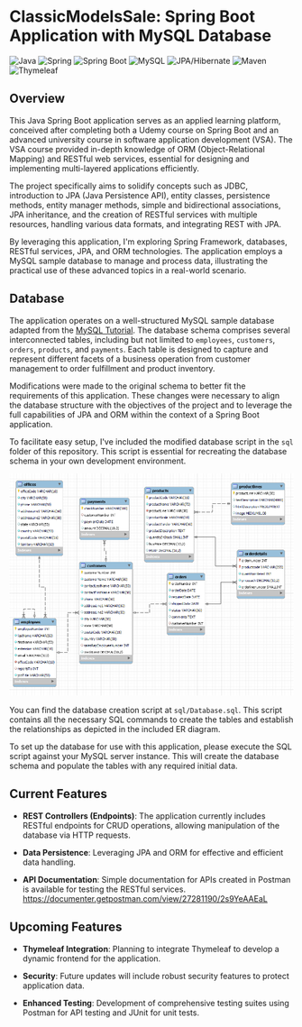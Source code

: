 # ClassicModelsSale: Spring Boot Application with MySQL Database

![Java](https://img.shields.io/badge/-Java-ED8B00?style=flat&logo=Java&logoColor=white)
![Spring](https://img.shields.io/badge/-Spring-6DB33F?style=flat&logo=spring&logoColor=white)
![Spring Boot](https://img.shields.io/badge/-Spring_Boot-6DB33F?style=flat&logo=spring-boot&logoColor=white)
![MySQL](https://img.shields.io/badge/-MySQL-4479A1?style=flat&logo=mysql&logoColor=white)
![JPA/Hibernate](https://img.shields.io/badge/-JPA/Hibernate-59666C?style=flat&logo=hibernate&logoColor=white)
![Maven](https://img.shields.io/badge/-Maven-C71A36?style=flat&logo=apache-maven&logoColor=white)
![Thymeleaf](https://img.shields.io/badge/-Thymeleaf-005F0F?style=flat&logo=thymeleaf&logoColor=white)

## Overview

This Java Spring Boot application serves as an applied learning platform, conceived after completing both a Udemy course on Spring Boot and an advanced university course in software application development (VSA). The VSA course provided in-depth knowledge of ORM (Object-Relational Mapping) and RESTful web services, essential for designing and implementing multi-layered applications efficiently.

The project specifically aims to solidify concepts such as JDBC, introduction to JPA (Java Persistence API), entity classes, persistence methods, entity manager methods, simple and bidirectional associations, JPA inheritance, and the creation of RESTful services with multiple resources, handling various data formats, and integrating REST with JPA.

By leveraging this application, I'm exploring Spring Framework, databases, RESTful services, JPA, and ORM technologies. The application employs a MySQL sample database to manage and process data, illustrating the practical use of these advanced topics in a real-world scenario.


## Database

The application operates on a well-structured MySQL sample database adapted from the [MySQL Tutorial](https://www.mysqltutorial.org/mysql-sample-database.aspx). The database schema comprises several interconnected tables, including but not limited to `employees`, `customers`, `orders`, `products`, and `payments`. Each table is designed to capture and represent different facets of a business operation from customer management to order fulfillment and product inventory.

Modifications were made to the original schema to better fit the requirements of this application. These changes were necessary to align the database structure with the objectives of the project and to leverage the full capabilities of JPA and ORM within the context of a Spring Boot application.

To facilitate easy setup, I've included the modified database script in the `sql` folder of this repository. This script is essential for recreating the database schema in your own development environment.

![Database Schema](docs/database/Database.PNG)

You can find the database creation script at `sql/Database.sql`. This script contains all the necessary SQL commands to create the tables and establish the relationships as depicted in the included ER diagram.

To set up the database for use with this application, please execute the SQL script against your MySQL server instance. This will create the database schema and populate the tables with any required initial data.

## Current Features

- **REST Controllers (Endpoints)**: The application currently includes RESTful endpoints for CRUD operations, allowing manipulation of the database via HTTP requests.
  
- **Data Persistence**: Leveraging JPA and ORM for effective and efficient data handling.

- **API Documentation**: Simple documentation for APIs created in Postman is available for testing the RESTful services. https://documenter.getpostman.com/view/27281190/2s9YeAAEaL

## Upcoming Features

- **Thymeleaf Integration**: Planning to integrate Thymeleaf to develop a dynamic frontend for the application.

- **Security**: Future updates will include robust security features to protect application data.

- **Enhanced Testing**: Development of comprehensive testing suites using Postman for API testing and JUnit for unit tests.

